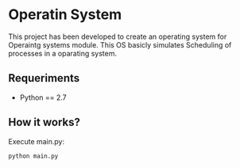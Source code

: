 # Operatin System

This project has been developed to create an operating system for Operaintg systems module.
This OS basicly simulates Scheduling of processes in a oparating system.

## Requeriments
  - Python == 2.7

## How it works?
Execute main.py:

```python main.py```
